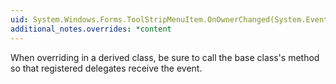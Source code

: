 ```yaml
---
uid: System.Windows.Forms.ToolStripMenuItem.OnOwnerChanged(System.EventArgs)
additional_notes.overrides: *content
---
```


<p>When overriding <xref href="System.Windows.Forms.ToolStripMenuItem.OnOwnerChanged(System.EventArgs)"></xref> in a derived class, be sure to call the base class's <xref href="System.Windows.Forms.ToolStripMenuItem.OnOwnerChanged(System.EventArgs)"></xref> method so that registered delegates receive the event.</p>


